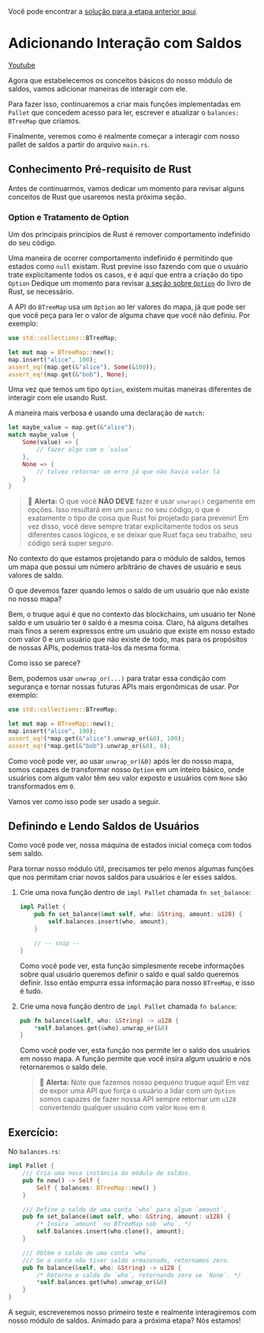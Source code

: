 Você pode encontrar a [solução para a etapa anterior aqui](https://gist.github.com/nomadbitcoin/d116a728d944026dd9fd4f3f689b75cf).

# Adicionando Interação com Saldos

[Youtube](https://youtu.be/coBI_avKIMw?si=qb-E3eBsOI_aFiOa)

Agora que estabelecemos os conceitos básicos do nosso módulo de saldos, vamos adicionar maneiras de interagir com ele.

Para fazer isso, continuaremos a criar mais funções implementadas em `Pallet` que concedem acesso para ler, escrever e atualizar o  `balances: BTreeMap` que criamos.

Finalmente, veremos como é realmente começar a interagir com nosso pallet de saldos a partir do arquivo `main.rs`.

## Conhecimento Pré-requisito de Rust

Antes de continuarmos, vamos dedicar um momento para revisar alguns conceitos de Rust que usaremos nesta próxima seção.

### Option e Tratamento de Option

Um dos principais princípios de Rust é remover comportamento indefinido do seu código.

Uma maneira de ocorrer comportamento indefinido é permitindo que estados como `null` existam. Rust previne isso fazendo com que o usuário trate explicitamente todos os casos, e é aqui que entra a criação do tipo `Option` Dedique um momento para revisar [a seção sobre `Option`](https://doc.rust-lang.org/book/ch06-01-defining-an-enum.html?highlight=option#the-option-enum-and-its-advantages-over-null-values) do livro de Rust, se necessário.

A API do `BTreeMap` usa um `Option` ao ler valores do mapa, já que pode ser que você peça para ler o valor de alguma chave que você não definiu. Por exemplo:

```rust
use std::collections::BTreeMap;

let mut map = BTreeMap::new();
map.insert("alice", 100);
assert_eq!(map.get(&"alice"), Some(&100));
assert_eq!(map.get(&"bob"), None);
```

Uma vez que temos um tipo `Option`, existem muitas maneiras diferentes de interagir com ele usando Rust.

A maneira mais verbosa é usando uma declaração de `match`:

```rust
let maybe_value = map.get(&"alice");
match maybe_value {
	Some(value) => {
		// fazer algo com o `value`
	},
	None => {
		// talvez retornar um erro já que não havia valor lá
	}
}
```


> 🚨 **Alerta:** O que você **NÃO DEVE** fazer é usar `unwrap()` cegamente em opções. Isso resultará em um  `panic` no seu código, o que é exatamente o tipo de coisa que Rust foi projetado para prevenir! Em vez disso, você deve sempre tratar explicitamente todos os seus diferentes casos lógicos, e se deixar que Rust faça seu trabalho, seu código será super seguro.

No contexto do que estamos projetando para o módulo de saldos, temos um mapa que possui um número arbitrário de chaves de usuário e seus valores de saldo.

O que devemos fazer quando lemos o saldo de um usuário que não existe no nosso mapa?

Bem, o truque aqui é que no contexto das blockchains, um usuário ter None saldo e um usuário ter  `0` saldo é a mesma coisa. Claro, há alguns detalhes mais finos a serem expressos entre um usuário que existe em nosso estado com valor 0 e um usuário que não existe de todo, mas para os propósitos de nossas APIs, podemos tratá-los da mesma forma.

Como isso se parece?

Bem, podemos usar `unwrap_or(...)` para tratar essa condição com segurança e tornar nossas futuras APIs mais ergonômicas de usar. Por exemplo:

```rust
use std::collections::BTreeMap;

let mut map = BTreeMap::new();
map.insert("alice", 100);
assert_eq!(*map.get(&"alice").unwrap_or(&0), 100);
assert_eq!(*map.get(&"bob").unwrap_or(&0), 0);
```

Como você pode ver, ao usar `unwrap_or(&0)` após ler do nosso mapa, somos capazes de transformar nosso `Option` em um inteiro básico, onde usuários com algum valor têm seu valor exposto e usuários com `None` são transformados em `0`.

Vamos ver como isso pode ser usado a seguir.

## Definindo e Lendo Saldos de Usuários

Como você pode ver, nossa máquina de estados inicial começa com todos sem saldo.

Para tornar nosso módulo útil, precisamos ter pelo menos algumas funções que nos permitam criar novos saldos para usuários e ler esses saldos.

1. Crie uma nova função dentro de `impl Pallet` chamada `fn set_balance`:

	```rust
	impl Pallet {
		pub fn set_balance(&mut self, who: &String, amount: u128) {
			self.balances.insert(who, amount);
		}

		// -- snip --
	}
	```

	Como você pode ver, esta função simplesmente recebe informações sobre qual usuário queremos definir o saldo e qual saldo queremos definir. Isso então empurra essa informação para nosso `BTreeMap`, e isso é tudo.

2. Crie uma nova função dentro de `impl Pallet` chamada `fn balance`:

	```rust
	pub fn balance(&self, who: &String) -> u128 {
		*self.balances.get(&who).unwrap_or(&0)
	}
	```

	Como você pode ver, esta função nos permite ler o saldo dos usuários em nosso mapa. A função permite que você insira algum usuário e nós retornaremos o saldo dele.

	> 🚨 **Alerta:** Note que fazemos nosso pequeno truque aqui! Em vez de expor uma API que força o usuário a lidar com um  `Option` somos capazes de fazer nossa API sempre retornar um `u128` convertendo qualquer usuário com valor  `None` em `0`.

## Exercício:

No `balances.rs`:
```rust
impl Pallet {
	/// Cria uma nova instância do módulo de saldos.
	pub fn new() -> Self {
		Self { balances: BTreeMap::new() }
	}

	/// Define o saldo de uma conta `who` para algum `amount`.
	pub fn set_balance(&mut self, who: &String, amount: u128) {
		/* Insira `amount` no BTreeMap sob `who`. */
		self.balances.insert(who.clone(), amount);
	}

	/// Obtém o saldo de uma conta `who`.
	/// Se a conta não tiver saldo armazenado, retornamos zero.
	pub fn balance(&self, who: &String) -> u128 {
		/* Retorna o saldo de `who`, retornando zero se `None`. */
		*self.balances.get(who).unwrap_or(&0)
	}
}
```

A seguir, escreveremos nosso primeiro teste e realmente interagiremos com nosso módulo de saldos. Animado para a próxima etapa? Nós estamos! 
